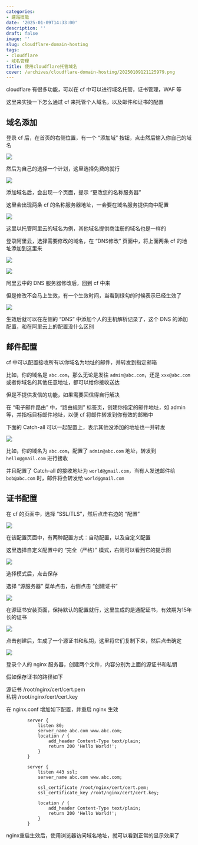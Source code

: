```yaml
---
categories:
- 建站技能
date: '2025-01-09T14:33:00'
description: ''
draft: false
image: ''
slug: cloudflare-domain-hosting
tags:
- cloudflare
- 域名管理
title: 使用cloudflare托管域名
cover: /archives/cloudflare-domain-hosting/20250109121125979.png
---
```


cloudflare 有很多功能，可以在 cf 中可以进行域名托管，证书管理，WAF 等

这里来实操一下怎么通过 cf 来托管个人域名，以及邮件和证书的配置

## 域名添加

登录 cf 后，在首页的右侧位置，有一个 “添加域” 按钮，点击然后输入你自己的域名

![](/archives/cloudflare-domain-hosting/20250109121125979.png)

然后为自己的选择一个计划，这里选择免费的就行

![](/archives/cloudflare-domain-hosting/20250109121146591.png)

添加域名后，会出现一个页面，提示 “更改您的名称服务器”

这里会出现两条 cf 的名称服务器地址，一会要在域名服务提供商中配置

![](/archives/cloudflare-domain-hosting/20250109121246494.png)

这里以托管阿里云的域名为例，其他域名提供商注册的域名也是一样的

登录阿里云，选择需要修改的域名，在 “DNS修改” 页面中，将上面两条 cf 的地址添加到这里来

![](/archives/cloudflare-domain-hosting/20250109121344924.png)

![](/archives/cloudflare-domain-hosting/20250109121423971.png)

阿里云中的 DNS 服务器修改后，回到 cf 中来

但是修改不会马上生效，有一个生效时间，当看到绿勾的时候表示已经生效了

![](/archives/cloudflare-domain-hosting/20250109121910104.png)

生效后就可以在左侧的 “DNS” 中添加个人的主机解析记录了，这个 DNS 的添加配置，和在阿里云上的配置没什么区别

## 邮件配置

cf 中可以配置接收所有以你域名为地址的邮件，并转发到指定邮箱

比如，你的域名是 `abc.com`，那么无论是发往 `admin@abc.com`，还是 `xxx@abc.com` 或者你域名的其他任意地址，都可以给你接收送达

但是不提供发信的功能，如果需要回信得自行解决

在 “电子邮件路由” 中，“路由规则” 标签页，创建你指定的邮件地址，如 admin 等，并指标目标邮件地址，以便 cf 将邮件转发到你有效的邮箱中

下面的 Catch-all 可以一起配置上，表示其他没添加的地址也一并转发

![](/archives/cloudflare-domain-hosting/20250109124112666.png)

比如，你的域名为 `abc.com`，配置了 `admin@abc.com` 地址，转发到 `hello@gmail.com` 进行接收

并且配置了 Catch-all 的接收地址为 `world@gmail.com`，当有人发送邮件给 `bob@abc.com` 时，邮件将会转发给 `world@gmail.com`

## 证书配置

在 cf 的页面中，选择 “SSL/TLS”，然后点击右边的 “配置”

![](/archives/cloudflare-domain-hosting/20250109132150500.png)

在该配置页面中，有两种配置方式：自动配置，以及自定义配置

这里选择自定义配置中的 “完全（严格）” 模式，右侧可以看到它的提示图

![](/archives/cloudflare-domain-hosting/20250109132415005.png)

选择模式后，点击保存

选择 “源服务器” 菜单点击，右侧点击 “创建证书”

![](/archives/cloudflare-domain-hosting/20250109132843796.png)

在源证书安装页面，保持默认的配置就行，这里生成的是通配证书，有效期为15年长的证书

![](/archives/cloudflare-domain-hosting/20250109133302984.png)

点击创建后，生成了一个源证书和私钥，这里将它们复制下来，然后点击确定

![](/archives/cloudflare-domain-hosting/20250109133551608.png)

登录个人的 nginx 服务器，创建两个文件，内容分别为上面的源证书和私钥

假如保存证书的路径如下

源证书 /root/nginx/cert/cert.pem   
私钥 /root/nginx/cert/cert.key

在 nginx.conf 增加如下配置，并重启 nginx 生效

```
        server {
            listen 80;
            server_name abc.com www.abc.com;
            location / {
                add_header Content-Type text/plain;
                return 200 'Hello World!';
            }
        }

        server {
            listen 443 ssl;
            server_name abc.com www.abc.com;

            ssl_certificate /root/nginx/cert/cert.pem;
            ssl_certificate_key /root/nginx/cert/cert.key;

            location / {
                add_header Content-Type text/plain;
                return 200 'Hello World!';
            }
        }

```

nginx重启生效后，使用浏览器访问域名地址，就可以看到正常的显示效果了



